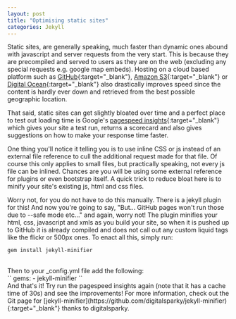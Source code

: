 ```yaml
---
layout: post
title: "Optimising static sites"
categories: Jekyll
---
```


Static sites, are generally speaking, much faster than dynamic ones abound with javascript and server requests from the very start. This is because they are precompiled and served to users as they are on the web (excluding any special requests e.g. google map embeds). Hosting on a cloud based platform such as [GitHub](http://github.com){:target="_blank"}, [Amazon S3](https://aws.amazon.com/s3/){:target="_blank"} or [Digital Ocean](https://www.digitalocean.com/){:target="_blank"} also drastically improves speed since the content is hardly ever down and retrieved from the best possible geographic location.

That said, static sites can get slightly bloated over time and a perfect place to test out loading time is Google's [pagespeed insights](https://developers.google.com/speed/pagespeed/insights/){:target="_blank"} which gives your site a test run, returns a scorecard and also gives suggestions on how to make your response time faster.

One thing you'll notice it telling you is to use inline CSS or js instead of an external file reference to cull the additional request made for that file. Of course this only applies to small files, but practically speaking, not every js file can be inlined. Chances are you will be using some external reference for plugins or even bootstrap itself. A quick trick to reduce bloat here is to minify your site's existing js, html and css files.

Worry not, for you do not have to do this manually. There is a jekyll plugin for this! And now you're going to say, "But... GitHub pages won't run those due to --safe mode etc..." and again, worry not! The plugin minifies your html, css, javascript and xmls as you build your site, so when it is pushed up to GitHub it is already compiled and does not call out any custom liquid tags like the flickr or 500px ones.
To enact all this, simply run:

```
gem install jekyll-minifier
```
<br>
Then to your _config.yml file add the following:<br>
``
gems:
  - jekyll-minifier
``
<br>
And that's it! Try run the pagespeed insights again (note that it has a cache time of 30s) and see the improvements!
For more information, check out the Git page for [jekyll-minifier](https://github.com/digitalsparky/jekyll-minifier){:target="_blank"} thanks to digitalsparky.
